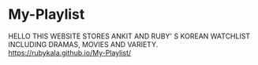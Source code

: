 # My-Playlist
HELLO THIS WEBSITE STORES ANKIT AND RUBY' S KOREAN WATCHLIST INCLUDING DRAMAS, MOVIES AND VARIETY.
https://rubykala.github.io/My-Playlist/

